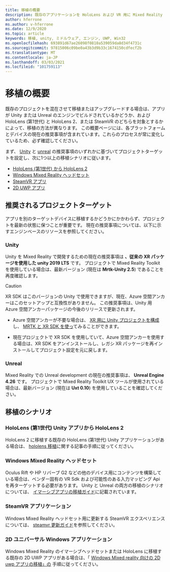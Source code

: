 ```yaml
---
title: 移植の概要
description: 既存のアプリケーションを HoloLens および VR 用に Mixed Reality にするためのさまざまな移植オプションの概要を説明します。
author: hferrone
ms.author: v-hferrone
ms.date: 12/9/2020
ms.topic: article
keywords: 移植, unity, ミドルウェア, エンジン, UWP, Win32
ms.openlocfilehash: 693891d67ae26098f0810a539059da8d34f4731c
ms.sourcegitcommit: 97815006c09be0a43b3d9b33c1674150cdfecf2b
ms.translationtype: MT
ms.contentlocale: ja-JP
ms.lasthandoff: 03/03/2021
ms.locfileid: "101759113"
---
```

# <a name="porting-overview"></a>移植の概要

既存のプロジェクトを混在させて移植またはアップグレードする場合は、アプリが Unity または Unreal のエンジンでビルドされているかどうか、および HoloLens (第1世代) と HoloLens 2、または SteamVR のどちらを対象とするかによって、移植の方法が異なります。 この概要ページには、各プラットフォームとデバイスの現在の推奨事項が含まれています。これらのプロセスが常に変化しているため、必ず確認してください。

まず、 [Unity](#unity) と [unreal](#unreal) の推奨事項のいずれかに基づいてプロジェクトターゲットを設定し、次に1つ以上の移植シナリオに従います。

- [HoloLens (第1世代) から HoloLens 2](#hololens-1st-gen-unity-apps-to-hololens-2)
- [Windows Mixed Reality ヘッドセット](#windows-mixed-reality-headsets)
- [SteamVR アプリ](#steamvr-applications)
- [2D UWP アプリ](#2d-universal-windows-applications)

## <a name="recommended-project-targets"></a>推奨されるプロジェクトターゲット

アプリを別のターゲットデバイスに移植するかどうかにかかわらず、プロジェクトを最新の状態に保つことが重要です。 現在の推奨事項については、以下に示すエンジンベースのリソースを参照してください。

### <a name="unity"></a>Unity

Unity を Mixed Reality で開発するための現在の推奨事項は **、従来の XR パッケージを使用した unity 2019 LTS** です。 プロジェクトで Mixed Reality Toolkit を使用している場合は、最新バージョン (現在は **Mrtk-Unity 2.5**) であることを再度確認します。

> [!CAUTION]
> XR SDK はこのバージョンの Unity で使用できますが、現在、Azure 空間アンカーはこのセットアップと互換性がありません。 この推奨事項は、Unity 用 Azure 空間アンカーパッケージの今後のリリースで更新されます。 
> 
> * Azure 空間アンカーが不要な場合は、 [XR 用に Unity プロジェクトを構成](https://docs.unity3d.com/Manual/configuring-project-for-xr.html) し、 [MRTK と XR SDK を使っ](https://docs.microsoft.com/windows/mixed-reality/mrtk-docs/configuration/getting-started-with-mrtk-and-xrsdk.md)てみることができます。
> 
> * 現在プロジェクトで XR SDK を使用していて、Azure 空間アンカーを使用する場合は、XR SDK をアンインストールし、レガシ XR パッケージを再インストールしてプロジェクト設定を元に戻します。


### <a name="unreal"></a>Unreal 

Mixed Reality での Unreal development の現在の推奨事項は、 **Unreal Engine 4.26** です。 プロジェクトで Mixed Reality Toolkit UX ツールが使用されている場合は、最新バージョン (現在は **Uxt 0.10**) を使用していることを確認してください。

## <a name="porting-scenarios"></a>移植のシナリオ

### <a name="hololens-1st-gen-unity-apps-to-hololens-2"></a>HoloLens (第1世代) Unity アプリから HoloLens 2

HoloLens 2 に移植する既存の HoloLens (第1世代) Unity アプリケーションがある場合は、 [hololens 移植](./porting-hl1-hl2.md)に関する記事の手順に従ってください。

### <a name="windows-mixed-reality-headsets"></a>Windows Mixed Reality ヘッドセット

Oculus Rift や HP リバーブ G2 などの他のデバイス用にコンテンツを構築している場合は、ベンダー固有の VR Sdk および可能性のある入力マッピング Api を再ターゲットする必要があります。 Unity と Unreal の両方の移植のシナリオについては、 [イマーシブアプリの移植ガイド](porting-guides.md)に記載されています。

### <a name="steamvr-applications"></a>SteamVR アプリケーション

Windows Mixed Reality ヘッドセット用に更新する SteamVR エクスペリエンスについては、 [steamvr 更新ガイド](updating-your-steamvr-application-for-windows-mixed-reality.md)を参照してください。

### <a name="2d-universal-windows-applications"></a>2D ユニバーサル Windows アプリケーション

Windows Mixed Reality のイマーシブヘッドセットまたは HoloLens に移植する既存の 2D UWP アプリがある場合は、「 [Windows Mixed reality 向けの 2D uwp アプリの移植」の](building-2d-apps.md) 手順に従ってください。